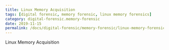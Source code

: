 ```yaml
---
title: Linux Memory Acquisition
tags: [digital forensic, memory forensic, linux memory forensics]
category: digital-forensic.memory-forensic
date: 2019-11-15
permalink: /docs/digital-forensic/memory-forensic/linux-memory-forensics/linux-memory-acquisition
---
```


Linux Memory Acquisition

